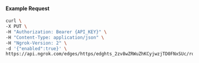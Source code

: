 <!-- Code generated for API Clients. DO NOT EDIT. -->

#### Example Request

```bash
curl \
-X PUT \
-H "Authorization: Bearer {API_KEY}" \
-H "Content-Type: application/json" \
-H "Ngrok-Version: 2" \
-d '{"enabled":true}' \
https://api.ngrok.com/edges/https/edghts_2zv8wZRWuZhKCyjwzjTD0FNxSUc/routes/edghtsrt_2zv8wePNBNpEhRcwvbwkxXgkNZq/websocket_tcp_converter
```
